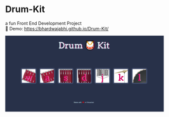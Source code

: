 # Drum-Kit
a fun Front End Development Project <br>
🚀 Demo: https://bhardwajabhi.github.io/Drum-Kit/

<img src="project_screenshot.png">
